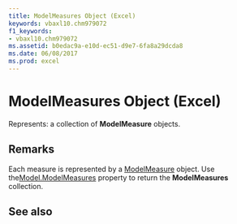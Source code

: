 ```yaml
---
title: ModelMeasures Object (Excel)
keywords: vbaxl10.chm979072
f1_keywords:
- vbaxl10.chm979072
ms.assetid: b0edac9a-e10d-ec51-d9e7-6fa8a29dcda8
ms.date: 06/08/2017
ms.prod: excel
---
```



# ModelMeasures Object (Excel)

Represents: a collection of **ModelMeasure** objects.


## Remarks

Each measure is represented by a [ModelMeasure](modelmeasure-object-excel.md) object. Use the[Model.ModelMeasures](model-modelmeasures-property-excel.md) property to return the **ModelMeasures** collection.


## See also




